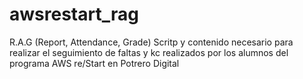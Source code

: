 # awsrestart_rag
R.A.G (Report, Attendance, Grade)
Scritp y contenido necesario para realizar el seguimiento de faltas y kc realizados por los alumnos del programa AWS re/Start en Potrero Digital
